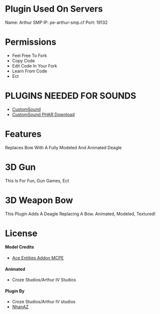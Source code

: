# Plugin Used On Servers
Name: Arthur SMP
IP: pe-arthur-smp.cf
Port: 19132

# Permissions
- Feel Free To Fork
- Copy Code
- Edit Code In Your Fork
- Learn From Code
- Ect

# PLUGINS NEEDED FOR SOUNDS
- [CustomSound](https://github.com/Mcbeany/CustomSound)
- [CustomSound PHAR Download](https://www.mediafire.com/file/74xmocl62p556xk/CustomSounds.phar/file)

# Features
Replaces Bow With A Fully Modeled And Animated Deagle

# 3D Gun
This Is For Fun, Gun Games, Ect

# 3D Weapon Bow
This Plugin Adds A Deagle Replacing A Bow.
Animated, Modeled, Textured!

# License
#### Model Credits
- [Ace Entities Addon MCPE](https://mcpedl.com/aceentities-addon/)

#### Animated
- Croze Studios/Arthur IV Studios

#### Plugin By
- Croze Studios/Arthur IV studios
- [NhanAZ](https://github.com/NhanAZ)
